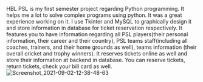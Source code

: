 
HBL PSL is my first semester project regarding Python programming. It helps me a lot to solve complex programs using python. It was a great experience working on it. I use Tkinter and MySQL to graphically design it and store information in database for ticket reservation respectively. It features you to have information regarding all PSL players(their personal information, their career and their country), PSL teams staff(including all coaches, trainers, and their home grounds as well), teams information (their overall cricket and trophy winners). It reserves tickets online as well and store their information at backend in database. You can reserve tickets, return tickets, check your bill card as well.
![Screenshot_2021-09-02-12-38-48-63](https://user-images.githubusercontent.com/87219816/131633058-4b5760b7-6469-40b3-9a35-68960a3256a2.jpg)
